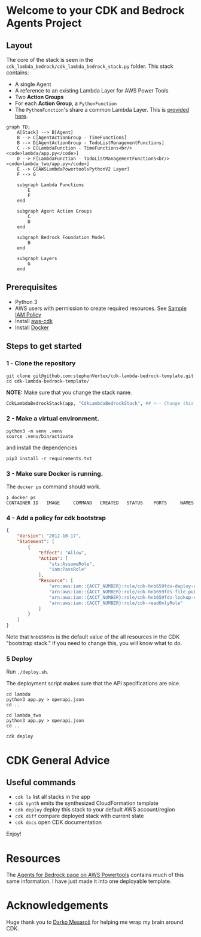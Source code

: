 
# Welcome to your CDK and Bedrock Agents Project

## Layout

The core of the stack is seen in the `cdk_lambda_bedrock/cdk_lambda_bedrock_stack.py` folder.
This stack contains:

+ A single Agent
+ A reference to an existing Lambda Layer for AWS Power Tools
+ Two **Action Groups** 
+ For each **Action Group**, a `PythonFunction`
+ The `PythonFunction`'s share a common Lambda Layer. 
This is [provided here](https://docs.powertools.aws.dev/lambda/python/latest/#lambda-layer).

``` mermaid
graph TD;
    A[Stack] --> B[Agent]
    B --> C[AgentActionGroup - TimeFunctions]
    B --> D[AgentActionGroup - TodoListManagementFunctions]
    C --> E[LambdaFunction - TimeFunctions<br/><code>lambda/app.py</code>]
    D --> F[LambdaFunction - TodoListManagementFunctions<br/><code>lambda_two/app.py</code>]
    E --> G[AWSLambdaPowertoolsPythonV2 Layer]
    F --> G

    subgraph Lambda Functions
        E
        F
    end

    subgraph Agent Action Groups
        C
        D
    end

    subgraph Bedrock Foundation Model
        B
    end

    subgraph Layers
        G
    end
```

## Prerequisites

- Python 3
- AWS users with permission to create required resources. See [Sample IAM Policy](./sample_iam_policy.json)
- Install [aws-cdk]( https://github.com/aws/aws-cdk)
- Install [Docker](https://www.docker.com/)

## Steps to get started

### 1 - Clone the repository

``` shell
git clone git@github.com:stephenVertex/cdk-lambda-bedrock-template.git
cd cdk-lambda-bedrock-template/
```
**NOTE:** Make sure that you change the stack name.

``` python
CdkLambdaBedrockStack(app, "CdkLambdaBedrockStack", ## <-- Change this to your desired stack name
```

### 2 - Make a virtual environment. 

``` shell
python3 -m venv .venv
source .venv/bin/activate
```
and install the dependencies

``` shell
pip3 install -r requirements.txt
```

### 3 -  Make sure Docker is running. 

The `docker ps` command should work.

``` shell
❯ docker ps
CONTAINER ID   IMAGE     COMMAND   CREATED   STATUS    PORTS     NAMES
```

### 4 - Add a policy for cdk bootstrap

``` json
{
    "Version": "2012-10-17",
    "Statement": [
        {
            "Effect": "Allow",
            "Action": [
                "sts:AssumeRole",
                "iam:PassRole"
            ],
            "Resource": [
                "arn:aws:iam::{ACCT_NUMBER}:role/cdk-hnb659fds-deploy-role-*",
                "arn:aws:iam::{ACCT_NUMBER}:role/cdk-hnb659fds-file-publishing-*",
                "arn:aws:iam::{ACCT_NUMBER}:role/cdk-hnb659fds-lookup-role-*",
                "arn:aws:iam::{ACCT_NUMBER}:role/cdk-readOnlyRole"
            ]
        }
    ]
}
```
Note that `hnb659fds` is the default value of the all resources in the CDK "bootstrap stack."
If you need to change this, you will know what to do.

### 5 Deploy

Run `./deploy.sh`.

The deployment script makes sure that the API specifications are nice.

``` shell
cd lambda
python3 app.py > openapi.json
cd ..

cd lambda_two
python3 app.py > openapi.json
cd ..

cdk deploy

```

# CDK General Advice
## Useful commands

 * `cdk ls`          list all stacks in the app
 * `cdk synth`       emits the synthesized CloudFormation template
 * `cdk deploy`      deploy this stack to your default AWS account/region
 * `cdk diff`        compare deployed stack with current state
 * `cdk docs`        open CDK documentation

Enjoy!

# Resources

The [Agents for Bedrock page on AWS Powertools](https://docs.powertools.aws.dev/lambda/python/latest/core/event_handler/bedrock_agents/)
contains much of this same information. I have just made it into one deployable template.

# Acknowledgements

Huge thank you to [Darko Mesaroš](https://x.com/darkosubotica) for helping me wrap my brain around CDK.
